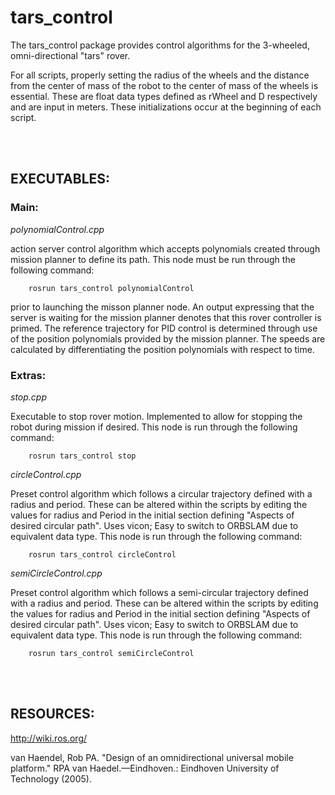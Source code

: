 # tars_control
The tars_control package provides control algorithms for the 3-wheeled, omni-directional "tars" rover. 

For all scripts, properly setting the radius of the wheels and the distance from the center of mass of the robot to the center of mass of the wheels is essential. These are float data types defined as rWheel and D respectively and are input in meters. These initializations occur at the beginning of each script.

<br/><br/>

## EXECUTABLES:

### Main:

*polynomialControl.cpp*

action server control algorithm which accepts polynomials created through mission planner to define its path. This node must be run through the following command: 
  
        rosrun tars_control polynomialControl
        
prior to launching the misson planner node. An output expressing that the server is waiting for the mission planner denotes that this rover controller is primed. The reference trajectory for PID control is determined through use of the position polynomials provided by the mission planner. The speeds are calculated by differentiating the position polynomials with respect to time.

### Extras:
*stop.cpp*

Executable to stop rover motion. Implemented to allow for stopping the robot during mission if desired. This node is run through the following command:

        rosrun tars_control stop

*circleControl.cpp*

Preset control algorithm which follows a circular trajectory defined with a radius and period. These can be altered within the scripts by editing the values for radius and Period in the initial section defining "Aspects of desired circular path". 
Uses vicon; Easy to switch to ORBSLAM due to equivalent data type. This node is run through the following command:
        
        rosrun tars_control circleControl


*semiCircleControl.cpp*

Preset control algorithm which follows a semi-circular trajectory defined with a radius and period. These can be altered within the scripts by editing the values for radius and Period in the initial section defining "Aspects of desired circular path". 
Uses vicon; Easy to switch to ORBSLAM due to equivalent data type. This node is run through the following command:
        
        rosrun tars_control semiCircleControl

<br/><br/>

## RESOURCES:
http://wiki.ros.org/

van Haendel, Rob PA. "Design of an omnidirectional universal mobile platform." RPA van Haedel.—Eindhoven.: Eindhoven University of Technology (2005).
